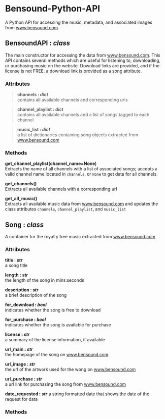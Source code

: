 # Bensound-Python-API
A Python API for accessing the music, metadata, and associated images from www.bensound.com.



## BensoundAPI : *class*
The main constructor for accessing the data from www.bensound.com. This API contains several methods which are useful for listening to, downloading, or purchasing music on the website. Download links are provided, and if the license is not FREE, a download link is provided as a song attribute.

### Attributes

>**channels : *dict***  
>contains all available channels and corresponding urls  

>**channel_playlist : *dict***  
>contains all available channels and a list of songs tagged to each channel  

>**music_list : *dict***  
>a list of dictionaries containing song objects extracted from www.bensound.com   

### Methods

**get_channel_playlist(channel_name=None)**  
Extracts the name of all channels with a list of associated songs; accepts a valid channel name located in `channels`, or `None` to get data for all channels.  

**get_channels()**  
Extracts all available channels with a corresponding url  

**get_all_music()**  
Extracts all available music data from www.bensound.com and updates the class attributes `channels`, `channel_playlist`, and `music_list`  

## Song : *class*
A container for the royalty free music extracted from www.bensound.com  

### Attributes
**title : *str***  
a song title  
  
**length : *str***  
the length of the song in mins:seconds  
  
**description : *str***  
a brief description of the song  
  
**for_download : *bool***  
indicates whether the song is free to download  
  
**for_purchase : *bool***  
indicates whether the song is available for purchase  
  
**license : *str***  
a summary of the license information, if available  
  
**url_main : *str***   
the homepage of the song on www.bensound.com  
  
**url_image : *str***   
the url of the artwork used for the wong on www.bensound.com  
  
**url_purchase : *str***   
a url link for purchasing the song from www.bensound.com  
  
**date_requested : *str***
a string formatted date that shows the date of the request for data  
  
### Methods
